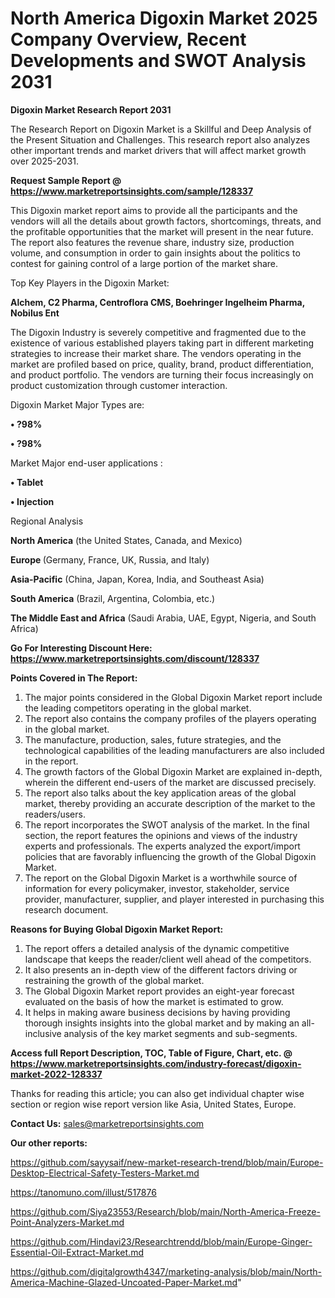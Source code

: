 # North America Digoxin Market 2025 Company Overview, Recent Developments and SWOT Analysis 2031

<strong>Digoxin Market Research Report 2031</strong>

The Research Report on Digoxin Market is a Skillful and Deep Analysis of the Present Situation and Challenges. This research report also analyzes other important trends and market drivers that will affect market growth over 2025-2031.

<strong>Request Sample Report @ <a href=https://www.marketreportsinsights.com/sample/128337>https://www.marketreportsinsights.com/sample/128337</a></strong>

This Digoxin market report aims to provide all the participants and the vendors will all the details about growth factors, shortcomings, threats, and the profitable opportunities that the market will present in the near future. The report also features the revenue share, industry size, production volume, and consumption in order to gain insights about the politics to contest for gaining control of a large portion of the market share.

Top Key Players in the Digoxin Market:

<strong>Alchem, C2 Pharma, Centroflora CMS, Boehringer Ingelheim Pharma, Nobilus Ent</strong>

The Digoxin Industry is severely competitive and fragmented due to the existence of various established players taking part in different marketing strategies to increase their market share. The vendors operating in the market are profiled based on price, quality, brand, product differentiation, and product portfolio. The vendors are turning their focus increasingly on product customization through customer interaction.

Digoxin Market Major Types are:

<strong>• ?98%

• ?98%</strong>

Market Major end-user applications :

<strong>• Tablet

• Injection</strong>

Regional Analysis

</u><strong><b>North America</b></strong> (the United States, Canada, and Mexico)

<strong><b>Europe </b></strong>(Germany, France, UK, Russia, and Italy)

<strong><b>Asia-Pacific</b></strong> (China, Japan, Korea, India, and Southeast Asia)

<strong><b>South America</b></strong> (Brazil, Argentina, Colombia, etc.)

<strong><b>The Middle East and Africa</b></strong> (Saudi Arabia, UAE, Egypt, Nigeria, and South Africa)

<strong>Go For Interesting Discount Here: <a href=https://www.marketreportsinsights.com/discount/128337>https://www.marketreportsinsights.com/discount/128337</a></strong>

<strong>Points Covered in The Report:</strong>
<ol>
  <li>The major points considered in the Global Digoxin Market report include the leading competitors operating in the global market.</li>
  <li>The report also contains the company profiles of the players operating in the global market.</li>
  <li>The manufacture, production, sales, future strategies, and the technological capabilities of the leading manufacturers are also included in the report.</li>
  <li>The growth factors of the Global Digoxin Market are explained in-depth, wherein the different end-users of the market are discussed precisely.</li>
  <li>The report also talks about the key application areas of the global market, thereby providing an accurate description of the market to the readers/users.</li>
  <li>The report incorporates the SWOT analysis of the market. In the final section, the report features the opinions and views of the industry experts and professionals. The experts analyzed the export/import policies that are favorably influencing the growth of the Global Digoxin Market.</li>
  <li>The report on the Global Digoxin Market is a worthwhile source of information for every policymaker, investor, stakeholder, service provider, manufacturer, supplier, and player interested in purchasing this research document.</li>
</ol>
<strong>Reasons for Buying Global Digoxin Market Report:</strong>

<ol>
  <li>The report offers a detailed analysis of the dynamic competitive landscape that keeps the reader/client well ahead of the competitors.</li>
  <li>It also presents an in-depth view of the different factors driving or restraining the growth of the global market.</li>
  <li>The Global Digoxin Market report provides an eight-year forecast evaluated on the basis of how the market is estimated to grow.</li>
  <li>It helps in making aware business decisions by having providing thorough insights insights into the global market and by making an all-inclusive analysis of the key market segments and sub-segments.</li>
</ol>
<strong>Access full Report Description, TOC, Table of Figure, Chart, etc. @ <a href=https://www.marketreportsinsights.com/industry-forecast/digoxin-market-2022-128337>https://www.marketreportsinsights.com/industry-forecast/digoxin-market-2022-128337</a></strong>


Thanks for reading this article; you can also get individual chapter wise section or region wise report version like Asia, United States, Europe.

<strong>Contact Us:</strong>
sales@marketreportsinsights.com

<strong>Our other reports:</strong>

<a href=https://github.com/sayysaif/new-market-research-trend/blob/main/Europe-Desktop-Electrical-Safety-Testers-Market.md>https://github.com/sayysaif/new-market-research-trend/blob/main/Europe-Desktop-Electrical-Safety-Testers-Market.md</a>

<a href=https://tanomuno.com/illust/517876>https://tanomuno.com/illust/517876</a>

<a href=https://github.com/Siya23553/Research/blob/main/North-America-Freeze-Point-Analyzers-Market.md>https://github.com/Siya23553/Research/blob/main/North-America-Freeze-Point-Analyzers-Market.md</a>

<a href=https://github.com/Hindavi23/Researchtrendd/blob/main/Europe-Ginger-Essential-Oil-Extract-Market.md>https://github.com/Hindavi23/Researchtrendd/blob/main/Europe-Ginger-Essential-Oil-Extract-Market.md</a>

<a href=https://github.com/digitalgrowth4347/marketing-analysis/blob/main/North-America-Machine-Glazed-Uncoated-Paper-Market.md>https://github.com/digitalgrowth4347/marketing-analysis/blob/main/North-America-Machine-Glazed-Uncoated-Paper-Market.md</a>"
